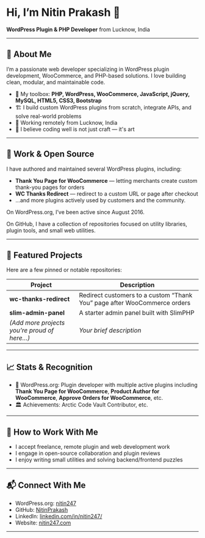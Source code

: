 # Hi, I’m Nitin Prakash 👋  
**WordPress Plugin & PHP Developer** from Lucknow, India  

---

## 🚀 About Me

I’m a passionate web developer specializing in WordPress plugin development, WooCommerce, and PHP-based solutions. I love building clean, modular, and maintainable code.  

- 🔧 My toolbox: **PHP, WordPress, WooCommerce, JavaScript, jQuery, MySQL, HTML5, CSS3, Bootstrap**  
- 🏗️ I build custom WordPress plugins from scratch, integrate APIs, and solve real-world problems  
- 🏡 Working remotely from Lucknow, India  
- 💬 I believe coding well is not just craft — it's art  

---

## 💼 Work & Open Source

I have authored and maintained several WordPress plugins, including:  

- **Thank You Page for WooCommerce** — letting merchants create custom thank-you pages for orders  
- **WC Thanks Redirect** — redirect to a custom URL or page after checkout  
- ...and more plugins actively used by customers and the community.  

On WordPress.org, I’ve been active since August 2016.

On GitHub, I have a collection of repositories focused on utility libraries, plugin tools, and small web utilities. 

---

## 📂 Featured Projects

Here are a few pinned or notable repositories:

| Project | Description |
|---|---|
| **wc-thanks-redirect** | Redirect customers to a custom “Thank You” page after WooCommerce orders |
| **slim-admin-panel** | A starter admin panel built with SlimPHP |
| *(Add more projects you’re proud of here…)* | *Your brief description* |

---

## 📈 Stats & Recognition

- 🏅 WordPress.org: Plugin developer with multiple active plugins including **Thank You Page for WooCommerce**, **Product Author for WooCommerce**, **Approve Orders for WooCommerce**, etc. 
- 🏛️ Achievements: Arctic Code Vault Contributor, etc.

---

## 🚀 How to Work With Me

- I accept freelance, remote plugin and web development work  
- I engage in open-source collaboration and plugin reviews  
- I enjoy writing small utilities and solving backend/frontend puzzles  

---

## 📬 Connect With Me

- WordPress.org: [nitin247](https://profiles.wordpress.org/nitin247/) 
- GitHub: [NitinPrakash](https://github.com/nitinprakash)
- LinkedIn: [linkedin.com/in/nitin247/](https://www.linkedin.com/in/nitin247/)
- Website: [nitin247.com](http://nitin247.com)

---
